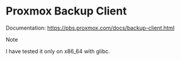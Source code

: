 Proxmox Backup Client
=====================

Documentation: https://pbs.proxmox.com/docs/backup-client.html

> [!NOTE]
> I have tested it only on x86_64 with glibc.
